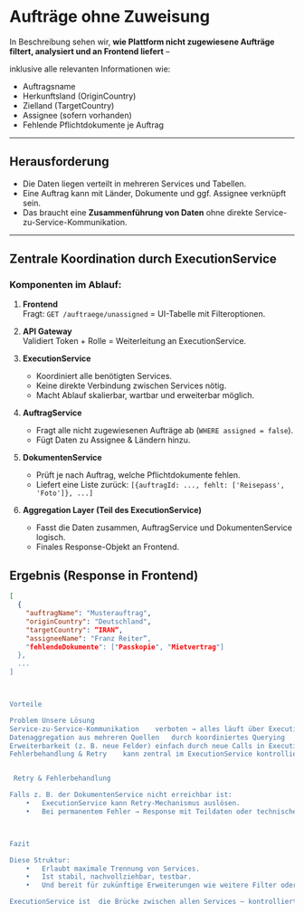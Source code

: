 
# Aufträge ohne Zuweisung

In Beschreibung sehen wir, **wie Plattform nicht zugewiesene Aufträge filtert, analysiert und an Frontend liefert** – 

inklusive alle relevanten Informationen wie:

- Auftragsname  
- Herkunftsland (OriginCountry)  
- Zielland (TargetCountry)  
- Assignee (sofern vorhanden)  
- Fehlende Pflichtdokumente je Auftrag  

---

## Herausforderung

- Die Daten liegen verteilt in mehreren Services und Tabellen.
- Eine Auftrag kann mit Länder, Dokumente und ggf. Assignee verknüpft sein.
- Das braucht eine **Zusammenführung von Daten** ohne direkte Service-zu-Service-Kommunikation.

---

## Zentrale Koordination durch ExecutionService

### Komponenten im Ablauf:

1. **Frontend**  
   Fragt: `GET /auftraege/unassigned` = UI-Tabelle mit Filteroptionen.

2. **API Gateway**  
   Validiert Token + Rolle = Weiterleitung an ExecutionService.

3. **ExecutionService** 
   - Koordiniert alle benötigten Services.  
   - Keine direkte Verbindung zwischen Services nötig.  
   - Macht Ablauf skalierbar, wartbar und erweiterbar möglich.

4. **AuftragService**  
   - Fragt alle nicht zugewiesenen Aufträge ab (`WHERE assigned = false`).  
   - Fügt Daten zu Assignee & Ländern hinzu.

5. **DokumentenService**  
   - Prüft je nach Auftrag, welche Pflichtdokumente fehlen.
   - Liefert eine Liste zurück: `[{auftragId: ..., fehlt: ['Reisepass', 'Foto']}, ...]`

6. **Aggregation Layer (Teil des ExecutionService)**  
   - Fasst die Daten zusammen, AuftragService und DokumentenService logisch.  
   - Finales Response-Objekt an Frontend.






## Ergebnis (Response in Frontend)


```json
[
  {
    "auftragName": "Musterauftrag",
    "originCountry": "Deutschland",
    "targetCountry": “IRAN“,
    "assigneeName": "Franz Reiter“,
    "fehlendeDokumente": ["Passkopie", "Mietvertrag"]
  },
  ...
]



Vorteile 

Problem	Unsere Lösung
Service-zu-Service-Kommunikation	verboten → alles läuft über ExecutionService
Datenaggregation aus mehreren Quellen	durch koordiniertes Querying
Erweiterbarkeit (z. B. neue Felder)	einfach durch neue Calls in ExecutionService
Fehlerbehandlung & Retry	kann zentral im ExecutionService kontrolliert werden


 Retry & Fehlerbehandlung

Falls z. B. der DokumentenService nicht erreichbar ist:
	•	ExecutionService kann Retry-Mechanismus auslösen.
	•	Bei permanentem Fehler → Response mit Teildaten oder technischer Alert.



Fazit

Diese Struktur:
	•	Erlaubt maximale Trennung von Services.
	•	Ist stabil, nachvollziehbar, testbar.
	•	Und bereit für zukünftige Erweiterungen wie weitere Filter oder Drittsysteme.

ExecutionService ist  die Brücke zwischen allen Services – kontrolliert, modular und transparent.

